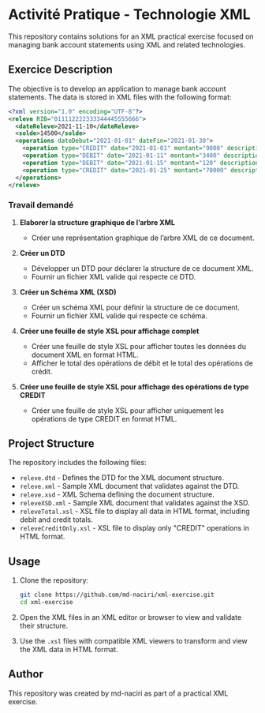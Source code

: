 
# Activité Pratique - Technologie XML

This repository contains solutions for an XML practical exercise focused on managing bank account statements using XML and related technologies.

## Exercice Description

The objective is to develop an application to manage bank account statements. The data is stored in XML files with the following format:

```xml
<?xml version="1.0" encoding="UTF-8"?>
<releve RIB="011112222333344445555666">
  <dateReleve>2021-11-10</dateReleve>
  <solde>14500</solde>
  <operations dateDebut="2021-01-01" dateFin="2021-01-30">
    <operation type="CREDIT" date="2021-01-01" montant="9000" description="Vers Espèce"></operation>
    <operation type="DEBIT" date="2021-01-11" montant="3400" description="Chèque Guichet"></operation>
    <operation type="DEBIT" date="2021-01-15" montant="120" description="Prélèvement Assurence"></operation>
    <operation type="CREDIT" date="2021-01-25" montant="70000" description="Virement .."></operation>
  </operations>
</releve>
```

### Travail demandé

1. **Elaborer la structure graphique de l’arbre XML**
   - Créer une représentation graphique de l’arbre XML de ce document.

2. **Créer un DTD**
   - Développer un DTD pour déclarer la structure de ce document XML.
   - Fournir un fichier XML valide qui respecte ce DTD.

3. **Créer un Schéma XML (XSD)**
   - Créer un schéma XML pour définir la structure de ce document.
   - Fournir un fichier XML valide qui respecte ce schéma.

4. **Créer une feuille de style XSL pour affichage complet**
   - Créer une feuille de style XSL pour afficher toutes les données du document XML en format HTML.
   - Afficher le total des opérations de débit et le total des opérations de crédit.

5. **Créer une feuille de style XSL pour affichage des opérations de type CREDIT**
   - Créer une feuille de style XSL pour afficher uniquement les opérations de type CREDIT en format HTML.

## Project Structure

The repository includes the following files:

- `releve.dtd` - Defines the DTD for the XML document structure.
- `releve.xml` - Sample XML document that validates against the DTD.
- `releve.xsd` - XML Schema defining the document structure.
- `releveXSD.xml` - Sample XML document that validates against the XSD.
- `releveTotal.xsl` - XSL file to display all data in HTML format, including debit and credit totals.
- `releveCreditOnly.xsl` - XSL file to display only "CREDIT" operations in HTML format.

## Usage

1. Clone the repository:

    ```bash
    git clone https://github.com/md-naciri/xml-exercise.git
    cd xml-exercise
    ```

2. Open the XML files in an XML editor or browser to view and validate their structure.
3. Use the `.xsl` files with compatible XML viewers to transform and view the XML data in HTML format.

## Author

This repository was created by md-naciri as part of a practical XML exercise.
